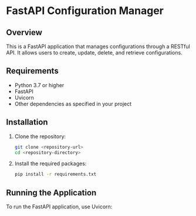 # FastAPI Configuration Manager

## Overview

This is a FastAPI application that manages configurations through a RESTful API. It allows users to create, update, delete, and retrieve configurations.

## Requirements

- Python 3.7 or higher
- FastAPI
- Uvicorn
- Other dependencies as specified in your project

## Installation

1. Clone the repository:

   ```bash
   git clone <repository-url>
   cd <repository-directory>
   ```

2. Install the required packages:
   ```bash
   pip install -r requirements.txt
   ```

## Running the Application

To run the FastAPI application, use Uvicorn:

